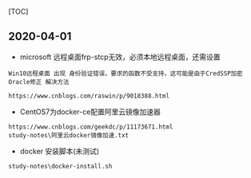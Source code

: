 [TOC]

## 2020-04-01

*  microsoft 远程桌面frp-stcp无效，必须本地远程桌面，还需设置
```
Win10远程桌面 出现 身份验证错误，要求的函数不受支持，这可能是由于CredSSP加密Oracle修正 解决方法

https://www.cnblogs.com/raswin/p/9018388.html
```

*  CentOS7为docker-ce配置阿里云镜像加速器
```
https://www.cnblogs.com/geekdc/p/11173671.html
study-notes\阿里云docker镜像加速.txt
```

* docker 安装脚本(未测试)
```
study-notes\docker-install.sh
```